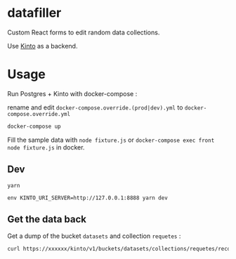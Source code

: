 # datafiller

Custom React forms to edit random data collections.

Use [Kinto](https://kinto.readthedocs.io) as a backend.

# Usage

Run Postgres + Kinto with docker-compose :

rename and edit `docker-compose.override.(prod|dev).yml` to `docker-compose.override.yml`

```sh
docker-compose up
```

Fill the sample data with `node fixture.js` or `docker-compose exec front node fixture.js` in
docker.

## Dev

```
yarn

env KINTO_URI_SERVER=http://127.0.0.1:8888 yarn dev

```

## Get the data back

Get a dump of the bucket `datasets` and collection `requetes` :

```sh
curl https://xxxxxx/kinto/v1/buckets/datasets/collections/requetes/records > bckp-(date +%y-%m-%d-%H-%M).json
```
